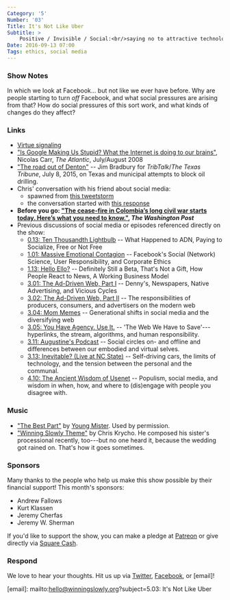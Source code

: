 ```yaml
---
Category: '5'
Number: '03'
Title: It's Not Like Uber
Subtitle: >
    Positive / Invisible / Social:<br/>saying no to attractive technologies
Date: 2016-09-13 07:00
Tags: ethics, social media
---
```


### Show Notes

In which we look at Facebook... but not like we ever have before. Why are people starting to turn *off* Facebook, and what social pressures are arising from that? How do social pressures of this sort work, and what kinds of changes do they affect?


### Links

- [Virtue signaling](https://en.wikipedia.org/wiki/Virtue_signalling)
- ["Is Google Making Us Stupid? What the Internet is doing to our brains"][carr], Nicolas Carr, _The Atlantic_, July/August 2008
- ["The road out of Denton"][texas] -- Jim Bradbury for _TribTalk_/_The Texas Tribune_, July 8, 2015, on Texas and municipal attempts to block oil drilling.
- Chris' conversation with his friend about social media:
    + spawned from [this tweetstorm][tweetstorm]
    + the conversation started with [this response][response]
- **Before you go: ["The cease-fire in Colombia’s long civil war starts today. Here’s what you need to know."][columbia], _The Washington Post_**
- Previous discussions of social media or episodes referenced directly on the show:
    + [0.13: Ten Thousandth Lightbulb][0.13] -- What Happened to ADN, Paying to Socialize, Free or Not Free
    + [1.01: Massive Emotional Contagion][1.01] -- Facebook's Social (Network) Science, User Responsibility, and Corporate Ethics
    + [1.13: Hello Ello?][1.13] -- Definitely Still a Beta, That's Not a Gift, How People React to News, A Working Business Model
    + [3.01: The Ad-Driven Web, Part I][3.01] -- Denny's, Newspapers, Native Advertising, and Vicious Cycles
    + [3.02: The Ad-Driven Web, Part II][3.02] -- The responsibilities of producers, consumers, and advertisers on the modern web
    + [3.04: Mom Memes][3.04] -- Generational shifts in social media and the diversifying web
    + [3.05: You Have Agency. Use It.][3.05] -- 'The Web We Have to Save'---hyperlinks, the stream, algorithms, and human responsibility.
    + [3.11: Augustine's Podcast][3.11] -- Social circles on- and offline and differences between our embodied and virtual selves.
    + [3.13: Inevitable? (Live at NC State)][3.13] -- Self-driving cars, the limits of technology, and the tension between the personal and the communal.
    + [4.10: The Ancient Wisdom of Usenet][4.10] -- Populism, social media, and wisdom in when, how, and where to (dis)engage with people you disagree with.

[carr]: http://www.theatlantic.com/magazine/archive/2008/07/is-google-making-us-stupid/306868/
[texas]: https://www.tribtalk.org/2015/07/08/the-road-out-of-denton/
[tweetstorm]: https://twitter.com/chriskrycho/status/769669306049236992
[response]: https://twitter.com/jamonholmgren/status/769982277082308608
[columbia]: https://www.washingtonpost.com/news/monkey-cage/wp/2016/08/29/the-cease-fire-in-colombias-long-civil-war-starts-today-heres-what-will-make-or-break-the-peace-process/
[0.13]: http://www.winningslowly.org/0.13/
[1.01]: http://www.winningslowly.org/1.01/
[1.13]: http://www.winningslowly.org/1.13/
[3.01]: http://www.winningslowly.org/3.01/
[3.02]: http://www.winningslowly.org/3.02/
[3.04]: http://www.winningslowly.org/3.04/
[3.05]: http://www.winningslowly.org/3.05/
[3.11]: http://www.winningslowly.org/3.11/
[3.13]: http://www.winningslowly.org/3.13/
[4.10]: http://www.winningslowly.org/4.10/


### Music

  - ["The Best Part"](https://youngmister.bandcamp.com/track/the-best-part) by [Young Mister](http://youngmister.com). Used by permission.
  - ["Winning Slowly Theme"](https://soundcloud.com/chriskrycho/winning-slowly) by Chris Krycho. He composed his sister's processional recently, too---but no one heard it, because the wedding got rained on. That's how it goes sometimes.


### Sponsors

Many thanks to the people who help us make this show possible by their financial
support! This month's sponsors:

  - Andrew Fallows
  - Kurt Klassen
  - Jeremy Cherfas
  - Jeremy W. Sherman

If you'd like to support the show, you can make a pledge at [Patreon] or give
directly via [Square Cash].

[Patreon]: https://www.patreon.com/winningslowly
[Square Cash]: https://cash.me/$winningslowly


### Respond

We love to hear your thoughts. Hit us up via [Twitter], [Facebook], or [email]!

[Twitter]: //www.twitter.com/winningslowly
[Facebook]: //www.facebook.com/winningslowlypodcast
[email]: mailto:hello@winningslowly.org?subject=5.03: It's Not Like Uber
